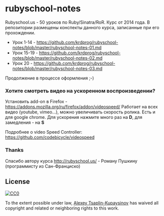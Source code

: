 # rubyschool-notes
Rubyschool.us - 50 уроков по Ruby/Sinatra/RoR. Курс от 2014 года. В репозитории размещены конспекты данного курса, записанные при его прохождении.

- Урок 1-14 - https://github.com/krdprog/rubyschool-notes/blob/master/rubyschool-notes-01.md
- Урок 15-19 - https://github.com/krdprog/rubyschool-notes/blob/master/rubyschool-notes-02.md
- Урок 20 - https://github.com/krdprog/rubyschool-notes/blob/master/rubyschool-notes-03.md

Продолжение в процессе оформления ;-)

### Хотите смотреть видео на ускоренном воспроизведении?
Установить add-on в Firefox - https://addons.mozilla.org/ru/firefox/addon/videospeed/
Работает на всех видео (youtube, vimeo...), можно увеличивать скорость ролика. Есть и для google chrome.
Для ускорения нажмите много раз на **D**, для замедления - на **S**

Подробнее о video Speed Controller: https://github.com/codebicycle/videospeed

### Thanks

Спасибо автору курса http://rubyschool.us/ - Роману Пушкину (программисту из Сан-Франциско)

## License

[![CC0](http://mirrors.creativecommons.org/presskit/buttons/88x31/svg/cc-zero.svg)](https://creativecommons.org/publicdomain/zero/1.0/)

To the extent possible under law, [Alexey Tsaplin-Kupaysinov](https://github.com/krdprog) has waived all copyright and related or neighboring rights to this work.
